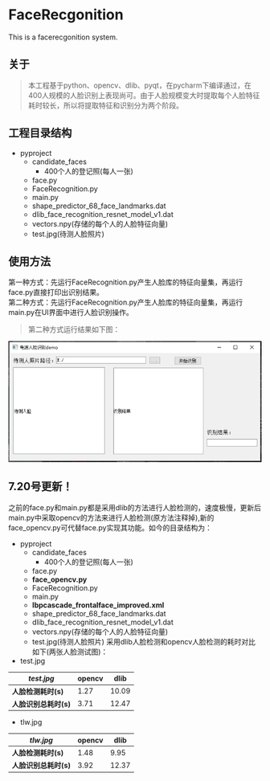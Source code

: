 # FaceRecgonition
This is a facerecgonition system.

## 关于
>本工程基于python、opencv、dlib、pyqt，在pycharm下编译通过，在400人规模的人脸识别上表现尚可。由于人脸规模变大时提取每个人脸特征耗时较长，所以将提取特征和识别分为两个阶段。

## 工程目录结构
* pyproject
	* candidate_faces
		* 400个人的登记照(每人一张)
	* face.py
	* FaceRecognition.py
	* main.py
	* shape_predictor_68_face_landmarks.dat
	* dlib_face_recognition_resnet_model_v1.dat
	* vectors.npy(存储的每个人的人脸特征向量)
	* test.jpg(待测人脸照片)

## 使用方法
第一种方式：先运行FaceRecognition.py产生人脸库的特征向量集，再运行face.py直接打印出识别结果。</br>
第二种方式：先运行FaceRecognition.py产生人脸库的特征向量集，再运行main.py在UI界面中进行人脸识别操作。
>第二种方式运行结果如下图：

![](https://github.com/LWTang/FaceRecgonition/raw/master/Screenshots/1.jpg)

## 7.20号更新！
之前的face.py和main.py都是采用dlib的方法进行人脸检测的，速度极慢，更新后main.py中采取opencv的方法来进行人脸检测(原方法注释掉),新的face_opencv.py可代替face.py实现其功能。如今的目录结构为：
* pyproject
	* candidate_faces
		* 400个人的登记照(每人一张)
	* face.py
	* **face_opencv.py**
	* FaceRecognition.py
	* main.py
	* **lbpcascade_frontalface_improved.xml**
	* shape_predictor_68_face_landmarks.dat
	* dlib_face_recognition_resnet_model_v1.dat
	* vectors.npy(存储的每个人的人脸特征向量)
	* test.jpg(待测人脸照片)
采用dlib人脸检测和opencv人脸检测的耗时对比如下(两张人脸测试图)：
* test.jpg

*test.jpg* | **opencv** | **dlib**
--- | --- | ---
**人脸检测耗时(s)** | 1.27 | 10.09
**人脸识别总耗时(s)** | 3.71 | 12.47

* tlw.jpg

*tlw.jpg* | **opencv** | **dlib**
--- | --- | ---
**人脸检测耗时(s)** | 1.48 | 9.95
**人脸识别总耗时(s)** | 3.92 | 12.37